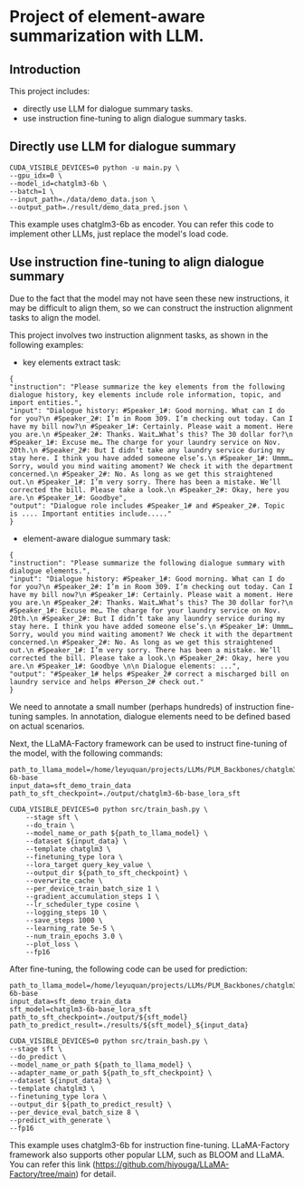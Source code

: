 # Project of element-aware summarization with LLM.

## Introduction
This project includes: 
- directly use LLM for dialogue summary tasks.
- use instruction fine-tuning to align dialogue summary tasks.

## Directly use LLM for dialogue summary

```
CUDA_VISIBLE_DEVICES=0 python -u main.py \
--gpu_idx=0 \
--model_id=chatglm3-6b \
--batch=1 \
--input_path=./data/demo_data.json \
--output_path=./result/demo_data_pred.json \
```
This example uses chatglm3-6b as encoder. You can refer this code to implement other LLMs, just replace the model's load code.

## Use instruction fine-tuning to align dialogue summary 

Due to the fact that the model may not have seen these new instructions, it may be difficult to align them, so we can construct the instruction alignment tasks to align the model.

This project involves two instruction alignment tasks, as shown in the following examples:

- key elements extract task: 
```
{
"instruction": "Please summarize the key elements from the following dialogue history, key elements include role information, topic, and import entities.",
"input": "Dialogue history: #Speaker_1#: Good morning. What can I do for you?\n #Speaker_2#: I’m in Room 309. I’m checking out today. Can I have my bill now?\n #Speaker_1#: Certainly. Please wait a moment. Here you are.\n #Speaker_2#: Thanks. Wait…What’s this? The 30 dollar for?\n #Speaker_1#: Excuse me… The charge for your laundry service on Nov. 20th.\n #Speaker_2#: But I didn’t take any laundry service during my stay here. I think you have added someone else’s.\n #Speaker_1#: Ummm… Sorry, would you mind waiting amoment? We check it with the department concerned.\n #Speaker_2#: No. As long as we get this straightened out.\n #Speaker_1#: I’m very sorry. There has been a mistake. We’ll corrected the bill. Please take a look.\n #Speaker_2#: Okay, here you are.\n #Speaker_1#: Goodbye",
"output": "Dialogue role includes #Speaker_1# and #Speaker_2#. Topic is .... Important entities include....."
}
```
- element-aware dialogue summary task:
```
{
"instruction": "Please summarize the following dialogue summary with dialogue elements.",
"input": "Dialogue history: #Speaker_1#: Good morning. What can I do for you?\n #Speaker_2#: I’m in Room 309. I’m checking out today. Can I have my bill now?\n #Speaker_1#: Certainly. Please wait a moment. Here you are.\n #Speaker_2#: Thanks. Wait…What’s this? The 30 dollar for?\n #Speaker_1#: Excuse me… The charge for your laundry service on Nov. 20th.\n #Speaker_2#: But I didn’t take any laundry service during my stay here. I think you have added someone else’s.\n #Speaker_1#: Ummm… Sorry, would you mind waiting amoment? We check it with the department concerned.\n #Speaker_2#: No. As long as we get this straightened out.\n #Speaker_1#: I’m very sorry. There has been a mistake. We’ll corrected the bill. Please take a look.\n #Speaker_2#: Okay, here you are.\n #Speaker_1#: Goodbye \n\n Dialogue elements: ...",
"output": "#Speaker_1# helps #Speaker_2# correct a mischarged bill on laundry service and helps #Person_2# check out."
}
```

We need to annotate a small number (perhaps hundreds) of instruction fine-tuning samples. In annotation, dialogue elements need to be defined based on actual scenarios.

Next, the LLaMA-Factory framework can be used to instruct fine-tuning of the model, with the following commands:
```
path_to_llama_model=/home/leyuquan/projects/LLMs/PLM_Backbones/chatglm3-6b-base
input_data=sft_demo_train_data
path_to_sft_checkpoint=./output/chatglm3-6b-base_lora_sft

CUDA_VISIBLE_DEVICES=0 python src/train_bash.py \
    --stage sft \
    --do_train \
    --model_name_or_path ${path_to_llama_model} \
    --dataset ${input_data} \
    --template chatglm3 \
    --finetuning_type lora \
    --lora_target query_key_value \
    --output_dir ${path_to_sft_checkpoint} \
    --overwrite_cache \
    --per_device_train_batch_size 1 \
    --gradient_accumulation_steps 1 \
    --lr_scheduler_type cosine \
    --logging_steps 10 \
    --save_steps 1000 \
    --learning_rate 5e-5 \
    --num_train_epochs 3.0 \
    --plot_loss \
    --fp16
```


After fine-tuning, the following code can be used for prediction:
```
path_to_llama_model=/home/leyuquan/projects/LLMs/PLM_Backbones/chatglm3-6b-base
input_data=sft_demo_train_data
sft_model=chatglm3-6b-base_lora_sft
path_to_sft_checkpoint=./output/${sft_model}
path_to_predict_result=./results/${sft_model}_${input_data}

CUDA_VISIBLE_DEVICES=0 python src/train_bash.py \
--stage sft \
--do_predict \
--model_name_or_path ${path_to_llama_model} \
--adapter_name_or_path ${path_to_sft_checkpoint} \
--dataset ${input_data} \
--template chatglm3 \
--finetuning_type lora \
--output_dir ${path_to_predict_result} \
--per_device_eval_batch_size 8 \
--predict_with_generate \
--fp16
```

This example uses chatglm3-6b for instruction fine-tuning. LLaMA-Factory framework also supports other popular LLM, such as BLOOM and LLaMA. You can refer this link (https://github.com/hiyouga/LLaMA-Factory/tree/main) for detail.

